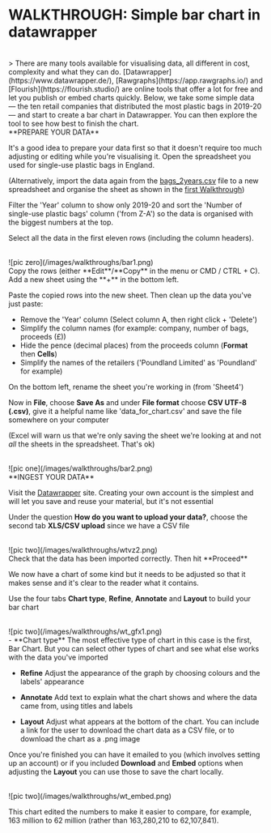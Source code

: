 # WALKTHROUGH: Simple bar chart in datawrapper

<br />
> There are many tools available for visualising data, all different in cost, complexity and what they can do. [Datawrapper](https://www.datawrapper.de/), [Rawgraphs](https://app.rawgraphs.io/) and [Flourish](https://flourish.studio/) are online tools that offer a lot for free and let you publish or embed charts quickly. Below, we take some simple data — the ten retail companies that distributed the most plastic bags in 2019-20 — and start to create a bar chart in Datawrapper. You can then explore the tool to see how best to finish the chart.

<br />
**PREPARE YOUR DATA**

It's a good idea to prepare your data first so that it doesn't require too much adjusting or editing while you're visualising it. Open the spreadsheet you used for single-use plastic bags in England.

(Alternatively, import the data again from the [bags_2years.csv](csvs/bags_2years.csv)
file to a new spreadsheet and organise the sheet as shown in the [first Walkthrough](https://aodhanlutetiae.github.io/dj/excel))

Filter the 'Year' column to show only 2019-20 and sort the 'Number of single-use plastic bags' column ('from Z-A') so the data is organised with the biggest numbers at the top.

Select all the data in the first eleven rows (including the column headers).

<br />
![pic zero](/images/walkthroughs/bar1.png)

<br />
Copy the rows (either **Edit**/**Copy** in the menu or CMD / CTRL + C). Add a new sheet using the **+** in the bottom left.

Paste the copied rows into the new sheet. Then clean up the data you've just paste:
- Remove the 'Year' column (Select column A, then right click + 'Delete')
- Simplify the column names (for example: company, number of bags, proceeds (£))
- Hide the pence (decimal places) from the proceeds column (**Format** then **Cells**)
- Simplify the names of the retailers ('Poundland Limited' as 'Poundland' for example)

On the bottom left, rename the sheet you're working in (from 'Sheet4')

Now in **File**, choose **Save As** and under **File format** choose **CSV UTF-8 (.csv)**, give it a helpful name like 'data_for_chart.csv' and save the file somewhere on your computer

(Excel will warn us that we're only saving the sheet we're looking at and not *all* the sheets in the spreadsheet. That's ok)

<br />
![pic one](/images/walkthroughs/bar2.png)

<br />
**INGEST YOUR DATA**

Visit the [Datawrapper](https://app.datawrapper.de/chart/create) site. Creating your own account is the simplest and will let you save and reuse your material, but it's not essential

Under the question **How do you want to upload your data?**, choose the second tab **XLS/CSV upload** since we have a CSV file

<br />
![pic two](/images/walkthroughs/wtvz2.png)

<br />
Check that the data has been imported correctly. Then hit **Proceed**

We now have a chart of some kind but it needs to be adjusted so that it makes sense and it's clear to the reader what it contains.

Use the four tabs **Chart type**, **Refine**, **Annotate** and **Layout** to build your bar chart

<br />
![pic two](/images/walkthroughs/wt_gfx1.png)

<br />
- **Chart type**
The most effective type of chart in this case is the first, Bar Chart. But you can select other types of chart and see what else works with the data you've imported

- **Refine**
Adjust the appearance of the graph by choosing colours and the labels' appearance

- **Annotate**
Add text to explain what the chart shows and where the data came from, using titles and labels

- **Layout**
Adjust what appears at the bottom of the chart. You can include a link for the user to download the chart data as a CSV file, or to download the chart as a .png image

Once you're finished you can have it emailed to you (which involves setting up an account) or if you included **Download** and **Embed** options when adjusting the **Layout** you can use those to save the chart locally.

<br />
![pic two](/images/walkthroughs/wt_embed.png)

This chart edited the numbers to make it easier to compare, for example, 163 million to 62 million (rather than 163,280,210 to 62,107,841).

<br />
